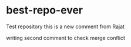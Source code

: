 # best-repo-ever
Test repository
this is a new comment from Rajat

writing second comment to check merge conflict


